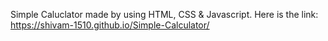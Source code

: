 Simple Caluclator made by using HTML, CSS & Javascript.
Here is the link: https://shivam-1510.github.io/Simple-Calculator/
